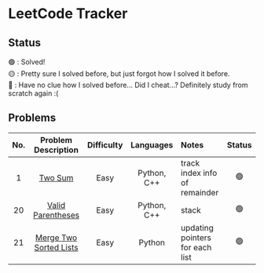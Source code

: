 # LeetCode Tracker

## Status
:green_circle: : Solved! <br>
:yellow_circle: : Pretty sure I solved before, but just forgot how I solved it before. <br>
:red_circle: : Have no clue how I solved before... Did I cheat...? Definitely study from scratch again :( <br>

## Problems

| No. | Problem Description | Difficulty | Languages | Notes | Status |
| :---: | :----------------: | :----------: | :---------: | :------ | :------: |
| 1 | [Two Sum](https://leetcode.com/problems/two-sum/) | Easy | Python, C++ | track index info of remainder | 🟢 |
| 20 | [Valid Parentheses](https://leetcode.com/problems/valid-parentheses/) | Easy | Python, C++ | stack | 🟢 |
| 21 | [Merge Two Sorted Lists](https://leetcode.com/problems/merge-two-sorted-lists/) | Easy | Python | updating pointers for each list | 🟢 |
